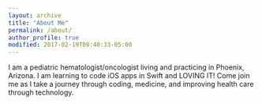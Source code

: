```yaml
---
layout: archive
title: "About Me"
permalink: /about/
author_profile: true
modified: 2017-02-19T08:40:33-05:00
---
```

I am a pediatric hematologist/oncologist living and practicing in Phoenix, Arizona. I am learning to code iOS apps in Swift and LOVING IT! Come join me as I take a journey through coding, medicine, and improving health care through technology.
